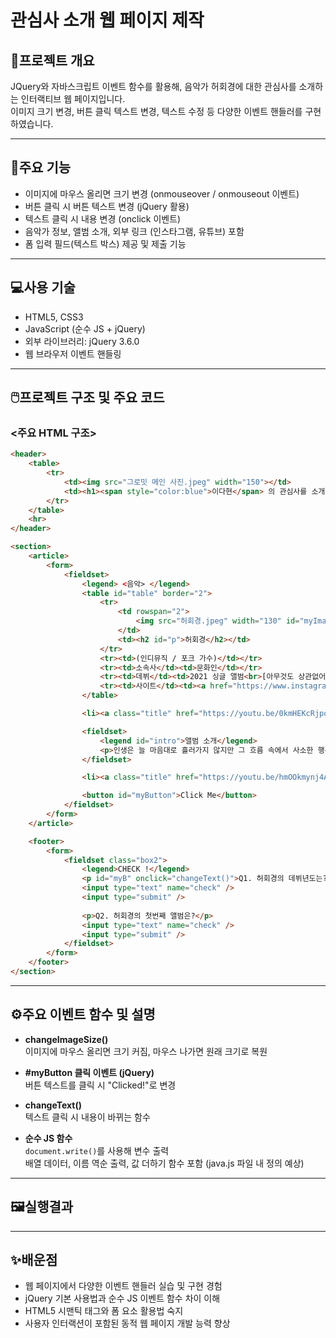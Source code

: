 # 관심사 소개 웹 페이지 제작

## 📁프로젝트 개요
JQuery와 자바스크립트 이벤트 함수를 활용해, 음악가 허회경에 대한 관심사를 소개하는 인터랙티브 웹 페이지입니다.  
이미지 크기 변경, 버튼 클릭 텍스트 변경, 텍스트 수정 등 다양한 이벤트 핸들러를 구현하였습니다.

---

## 📝주요 기능
- 이미지에 마우스 올리면 크기 변경 (onmouseover / onmouseout 이벤트)  
- 버튼 클릭 시 버튼 텍스트 변경 (jQuery 활용)  
- 텍스트 클릭 시 내용 변경 (onclick 이벤트)  
- 음악가 정보, 앨범 소개, 외부 링크 (인스타그램, 유튜브) 포함  
- 폼 입력 필드(텍스트 박스) 제공 및 제출 기능  

---

## 💻사용 기술 
- HTML5, CSS3  
- JavaScript (순수 JS + jQuery)  
- 외부 라이브러리: jQuery 3.6.0  
- 웹 브라우저 이벤트 핸들링  

---

## 🖱️프로젝트 구조 및 주요 코드

### <주요 HTML 구조>
```html
<header>
    <table>
        <tr>
            <td><img src="그로밋 메인 사진.jpeg" width="150"></td>
            <td><h1><span style="color:blue">이다현</span> 의 관심사를 소개합니다 !</h1></td>
        </tr>
    </table>
    <hr>
</header>

<section>
    <article>
        <form>
            <fieldset>
                <legend> <음악> </legend>
                <table id="table" border="2">
                    <tr>
                        <td rowspan="2">
                            <img src="허회경.jpeg" width="130" id="myImage" onmouseover="changeImageSize()" onmouseout="this.style.width = '130px'">
                        </td>
                        <td><h2 id="p">허회경</h2></td>
                    </tr>
                    <tr><td>(인디뮤직 / 포크 가수)</td></tr>
                    <tr><td>소속사</td><td>문화인</td></tr>
                    <tr><td>데뷔</td><td>2021 싱글 앨범<br>[아무것도 상관없어]</td></tr>
                    <tr><td>사이트</td><td><a href="https://www.instagram.com/ilovesushikyung/">인스타그램</a></td></tr>
                </table>

                <li><a class="title" href="https://youtu.be/0kmHEKcRjpo">김철수 씨 이야기<sub>(클릭 -> 유튜브 연결)</sub></a></li>

                <fieldset>
                    <legend id="intro">앨범 소개</legend>
                    <p>인생은 늘 마음대로 흘러가지 않지만 그 흐름 속에서 사소한 행복을 찾아가는 게 내가 할 수 있는 최선인 것 같습니다.</p>
                </fieldset>

                <li><a class="title" href="https://youtu.be/hmOOkmynj4A">그렇게 살아가는 것<sub>(클릭 -> 유튜브 연결)</sub></a></li>

                <button id="myButton">Click Me</button>
            </fieldset>
        </form>
    </article>

    <footer>
        <form>
            <fieldset class="box2">
                <legend>CHECK !</legend>
                <p id="myB" onclick="changeText()">Q1. 허회경의 데뷔년도는?</p>
                <input type="text" name="check" />
                <input type="submit" />
                
                <p>Q2. 허회경의 첫번째 앨범은?</p>
                <input type="text" name="check" />
                <input type="submit" />
            </fieldset>
        </form>
    </footer>
</section>
```

---

## ⚙️주요 이벤트 함수 및 설명 

- **changeImageSize()**  
  이미지에 마우스 올리면 크기 커짐, 마우스 나가면 원래 크기로 복원

- **#myButton 클릭 이벤트 (jQuery)**  
  버튼 텍스트를 클릭 시 "Clicked!"로 변경

- **changeText()**  
  텍스트 클릭 시 내용이 바뀌는 함수

- **순수 JS 함수**  
  `document.write()`를 사용해 변수 출력  
  배열 데이터, 이름 역순 출력, 값 더하기 함수 포함 (java.js 파일 내 정의 예상)


---
## 🖼️실행결과


---

## ✨배운점 

- 웹 페이지에서 다양한 이벤트 핸들러 실습 및 구현 경험  
- jQuery 기본 사용법과 순수 JS 이벤트 함수 차이 이해  
- HTML5 시맨틱 태그와 폼 요소 활용법 숙지  
- 사용자 인터랙션이 포함된 동적 웹 페이지 개발 능력 향상  
